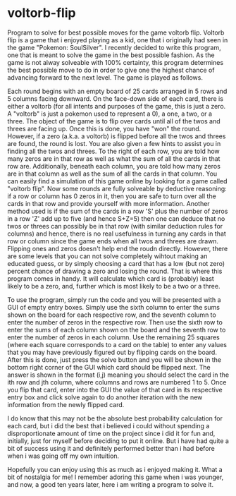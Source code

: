 # voltorb-flip
Program to solve for best possible moves for the game voltorb flip.
Voltorb flip is a game that i enjoyed playing as a kid, one that i originally had seen in the game "Pokemon: SoulSilver". I recently decided to write this program, one that is meant to solve the game in the best possible fashion. As the game is not alway solveable with 100% certainty, this program determines the best possible move to do in order to give one the highest chance of advancing forward to the next level. The game is played as follows.

Each round begins with an empty board of 25 cards arranged in 5 rows and 5 columns facing downward. On the face-down side of each card, there is either a voltorb (for all intents and purposes of the game, this is just a zero. A "voltorb" is just a pokemon used to represent a 0), a one, a two, or a three. The object of the game is to flip over cards until all of the twos and threes are facing up. Once this is done, you have "won" the round. However, if a zero (a.k.a. a voltorb) is flipped before all the twos and threes are found, the round is lost. You are also given a few hints to assist you in finding all the twos and threes. To the right of each row, you are told how many zeros are in that row as well as what the sum of all the cards in that row are. Additionally, beneath each column, you are told how many zeros are in that column as well as the sum of all the cards in that column. You can easily find a simulation of this game online by looking for a game called "voltorb flip". Now some rounds are fully solveable by deductive reasoning: if a row or column has 0 zeros in it, then you are safe to turn over all the cards in that row and provide yourself with more information. Another method used is if the sum of the cards in a row 'S' plus the number of zeros in a row 'Z' add up to five (and hence S+Z=5) then one can deduce that no twos or threes can possibly be in that row (with similar deduction rules for columns) and hence, there is no real usefulness in turning any cards in that row or column since the game ends when all twos and threes are drawn. Flipping ones and zeros doesn't help end the roudn directly. However, there are some levels that you can not solve completely wihtout making an educated guess, or by simply choosing a card that has a low (but not zero) percent chance of drawing a zero and losing the round. That is where this program comes in handy. It will calculate which card is (probably) least likely to be a zero, and, further which is most likely to be a two or a three.

To use the program, simply run the code and you will be presented with a GUI of empty entry boxes. Simply use the sixth column to enter the sums shown on the board for each respective row, and the seventh column to enter the number of zeros in the respective row. Then use the sixth row to enter the sums of each column shown on the board and the seventh row to enter the number of zeros in each column. Use the remaining 25 squares (where each square corresponds to a card on the table) to enter any values that you may have previously figured out by flipping cards on the board. After this is done, just press the solve button and you will be shown in the bottom right corner of the GUI which card should be flipped next. The answer is shown in the format (i,j) meaning you should select the card in the ith row and jth column, where columns and rows are numbered 1 to 5. Once you flip that card, enter into the GUI the value of that card in its respective entry box and click solve again to do another iteration with the new information from the newly flipped card. 

I do know that this may not be the absolute best probability calculation for each card, but i did the best that i believed i could without spending a disproportionate amount of time on the project since i did it for fun and, initially, just for myself before deciding to put it online. But i have had quite a bit of success using it and definitely performed better than i had before when i was going off my own intuition. 

Hopefully you can enjoy using this as much as i enjoyed making it. What a bit of nostalgia for me! I remember adoring this game when i was younger, and now, a good ten years later, here i am writing a program to solve it.
